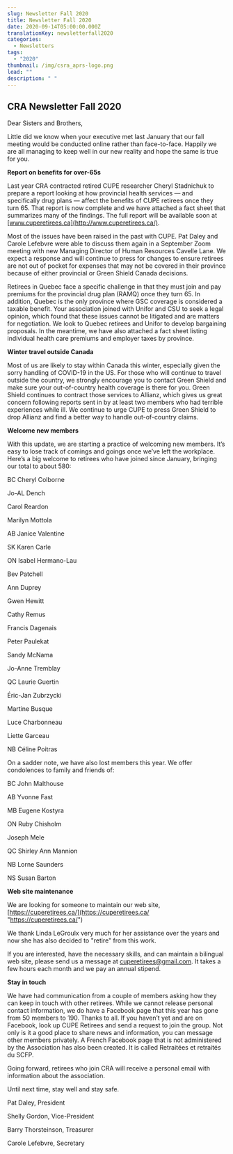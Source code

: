 ```yaml
---
slug: Newsletter Fall 2020
title: Newsletter Fall 2020
date: 2020-09-14T05:00:00.000Z
translationKey: newsletterfall2020
categories:
  - Newsletters
tags:
  - "2020"
thumbnail: /img/csra_aprs-logo.png
lead: ""
description: " "
---
```

## CRA Newsletter Fall 2020

Dear Sisters and Brothers,

Little did we know when your executive met last January that our fall meeting would be conducted online rather than face-to-face. Happily we are all managing to keep well in our new reality and hope the same is true for you.

**Report on benefits for over-65s**

Last year CRA contracted retired CUPE researcher Cheryl Stadnichuk to prepare a report looking at how provincial health services — and specifically drug plans — affect the benefits of CUPE retirees once they turn 65. That report is now complete and we have attached a fact sheet that summarizes many of the findings. The full report will be available soon at [www.cuperetirees.ca](http://www.cuperetirees.ca/).

Most of the issues have been raised in the past with CUPE. Pat Daley and Carole Lefebvre were able to discuss them again in a September Zoom meeting with new Managing Director of Human Resources Cavelle Lane. We expect a response and will continue to press for changes to ensure retirees are not out of pocket for expenses that may not be covered in their province because of either provincial or Green Shield Canada decisions.

Retirees in Quebec face a specific challenge in that they must join and pay premiums for the provincial drug plan (RAMQ) once they turn 65. In addition, Quebec is the only province where GSC coverage is considered a taxable benefit. Your association joined with Unifor and CSU to seek a legal opinion, which found that these issues cannot be litigated and are matters for negotiation. We look to Quebec retirees and Unifor to develop bargaining proposals. In the meantime, we have also attached a fact sheet listing individual health care premiums and employer taxes by province.

**Winter travel outside Canada**

Most of us are likely to stay within Canada this winter, especially given the sorry handling of COVID-19 in the US. For those who will continue to travel outside the country, we strongly encourage you to contact Green Shield and make sure your out-of-country health coverage is there for you. Green Shield continues to contract those services to Allianz, which gives us great concern following reports sent in by at least two members who had terrible experiences while ill. We continue to urge CUPE to press Green Shield to drop Allianz and find a better way to handle out-of-country claims.

**Welcome new members**

With this update, we are starting a practice of welcoming new members. It’s easy to lose track of comings and goings once we’ve left the workplace. Here’s a big welcome to retirees who have joined since January, bringing our total to about 580:

BC Cheryl Colborne

Jo-AL Dench

Carol Reardon

Marilyn Mottola

AB Janice Valentine

SK Karen Carle

ON Isabel Hermano-Lau

Bev Patchell

Ann Duprey

Gwen Hewitt

Cathy Remus

Francis Dagenais

Peter Paulekat

Sandy McNama

Jo-Anne Tremblay

QC Laurie Guertin

Éric-Jan Zubrzycki

Martine Busque

Luce Charbonneau

Liette Garceau

NB Céline Poitras

On a sadder note, we have also lost members this year. We offer condolences to family and friends of:

BC John Malthouse

AB Yvonne Fast

MB Eugene Kostyra

ON Ruby Chisholm

Joseph Mele

QC Shirley Ann Mannion

NB Lorne Saunders

NS Susan Barton

**Web site maintenance**

We are looking for someone to maintain our web site, [https://cuperetirees.ca/](https://cuperetirees.ca/ "https://cuperetirees.ca/")

We thank Linda LeGroulx very much for her assistance over the years and now she has also decided to "retire" from this work.

If you are interested, have the necessary skills, and can maintain a bilingual web site, please send us a message at [cuperetirees@gmail.com](mailto:cuperetirees@gmail.com). It takes a few hours each month and we pay an annual stipend.

**Stay in touch**

We have had communication from a couple of members asking how they can keep in touch with other retirees. While we cannot release personal contact information, we do have a Facebook page that this year has gone from 50 members to 190. Thanks to all. If you haven’t yet and are on Facebook, look up CUPE Retirees and send a request to join the group. Not only is it a good place to share news and information, you can message other members privately. A French Facebook page that is not administered by the Association has also been created. It is called Retraitées et retraités du SCFP.   
   
 

Going forward, retirees who join CRA will receive a personal email with information about the association.

Until next time, stay well and stay safe.

Pat Daley, President

Shelly Gordon, Vice-President

Barry Thorsteinson, Treasurer

Carole Lefebvre, Secretary
